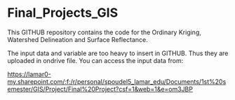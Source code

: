 # Final_Projects_GIS

This GITHUB repository contains the code for the Ordinary Kriging, Watershed Delineation and Surface Reflectance.

The input data and variable are too heavy to insert in GITHUB. Thus they are uploaded in ondrive file. You can access the input data from:

https://lamar0-my.sharepoint.com/:f:/r/personal/spoudel5_lamar_edu/Documents/1st%20semester/GIS/Project/Final%20Project?csf=1&web=1&e=om3JBP
